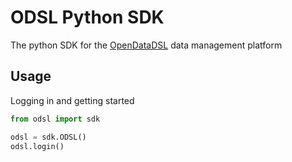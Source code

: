 # ODSL Python SDK

The python SDK for the [OpenDataDSL](https://opendatadsl.com) data management platform

## Usage
Logging in and getting started

```python
from odsl import sdk

odsl = sdk.ODSL()
odsl.login()
```

